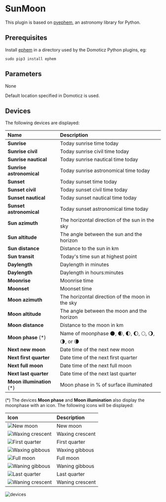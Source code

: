 # SunMoon
This plugin is based on [pyephem](https://rhodesmill.org/pyephem/index.html), an astronomy library for Python.

## Prerequisites
Install [ephem](https://rhodesmill.org/pyephem/index.html) in a directory used by the Domoticz Python plugins, eg:
```
sudo pip3 install ephem
```
## Parameters
None

Default location specified in Domoticz is used.

## Devices
The following devices are displayed:

| Name                      | Description
| :---                      | :---
| **Sunrise**               | Today sunrise time today
| **Sunrise civil**         | Today sunrise civil time today
| **Sunrise nautical**      | Today sunrise nautical time today
| **Sunrise astronomical**  | Today sunrise astronomical time today
| **Sunset**                | Today sunset time today
| **Sunset civil**          | Today sunset civil time today
| **Sunset nautical**       | Today sunset nautical time today
| **Sunset astronomical**   | Today sunset astronomical time today
| **Sun azimuth**           | The horizontal direction of the sun in the sky
| **Sun altitude**          | The angle between the sun and the horizon
| **Sun distance**          | Distance to the sun in km
| **Sun transit**           | Today's time sun at highest point
| **Daylength**             | Daylength in minutes
| **Daylength**             | Daylength in hours:minutes
| **Moonrise**              | Moonrise time
| **Moonset**               | Moonset time
| **Moon azimuth**          | The horizontal direction of the moon in the sky
| **Moon altitude**         | The angle between the moon and the horizon
| **Moon distance**         | Distance to the moon in km
| **Moon phase** (*)        | Name of moonphase  :new_moon:, :waxing_crescent_moon:, :first_quarter_moon:, :waxing_gibbous_moon:, :full_moon:, :waning_gibbous_moon:, :last_quarter_moon:, or :waning_crescent_moon:
| **Next new moon**         | Date time of the next new moon
| **Next first quarter**    | Date time of the next first quarter
| **Next full moon**        | Date time of the next full moon
| **Next last quarter**     | Date time of the next last quarter
| **Moon illumination** (*) | Moon phase in % of surface illuminated

(*) The devices **Moon phase** and **Moon illumination** also display the moonphase with an icon. The following icons will be displayed:

| Icon | Description |
| :--- | :---        |
| ![New moon](https://github.com/Xorfor/Domoticz-SunMoon-Plugin/blob/master/images/xfr_sunmoon_phase048_On.png) | New moon |
| ![Waxing crescent](https://github.com/Xorfor/Domoticz-SunMoon-Plugin/blob/master/images/xfr_sunmoon_phase148_On.png) | Waxing crescent |
| ![First quarter](https://github.com/Xorfor/Domoticz-SunMoon-Plugin/blob/master/images/xfr_sunmoon_phase248_On.png) | First quarter |
| ![Waxing gibbous](https://github.com/Xorfor/Domoticz-SunMoon-Plugin/blob/master/images/xfr_sunmoon_phase348_On.png) | Waxing gibbous |
| ![Full moon](https://github.com/Xorfor/Domoticz-SunMoon-Plugin/blob/master/images/xfr_sunmoon_phase448_On.png) | Full moon |
| ![Waning gibbous](https://github.com/Xorfor/Domoticz-SunMoon-Plugin/blob/master/images/xfr_sunmoon_phase548_On.png) | Waning gibbous |
| ![Last quarter](https://github.com/Xorfor/Domoticz-SunMoon-Plugin/blob/master/images/xfr_sunmoon_phase648_On.png) | Last quarter |
| ![Waning crescent](https://github.com/Xorfor/Domoticz-SunMoon-Plugin/blob/master/images/xfr_sunmoon_phase748_On.png) | Waning crescent |


![devices](https://github.com/Xorfor/Domoticz-SunMoon-Plugin/blob/master/images/devices.jpg)
